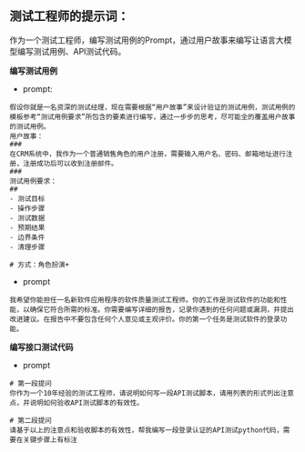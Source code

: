 
## 测试工程师的提示词：

作为一个测试工程师，编写测试用例的Prompt，通过用户故事来编写让语言大模型编写测试用例、API测试代码。

**编写测试用例**



- prompt:

```
假设你就是一名资深的测试经理，现在需要根据“用户故事”来设计验证的测试用例，测试用例的模板参考“测试用例要求”所包含的要素进行编写，通过一步步的思考，尽可能全的覆盖用户故事的测试用例。
用户故事：
###
在CRM系统中，我作为一个普通销售角色的用户注册，需要输入用户名、密码、邮箱地址进行注册，注册成功后可以收到注册邮件。
###
测试用例要求：
##
- 测试目标
- 操作步骤
- 测试数据
- 预期结果
- 边界条件
- 清理步骤

# 方式：角色扮演+

```

- prompt

```
我希望你能担任一名新软件应用程序的软件质量测试工程师。你的工作是测试软件的功能和性能，以确保它符合所需的标准。你需要编写详细的报告，记录你遇到的任何问题或漏洞，并提出改进建议。在报告中不要包含任何个人意见或主观评价。你的第一个任务是测试软件的登录功能。
```

**编写接口测试代码**

- prompt

```
# 第一段提问
你作为一个10年经验的测试工程师，请说明如何写一段API测试脚本，请用列表的形式列出注意点，并说明如何验收API测试脚本的有效性。

# 第二段提问
请基于以上的注意点和验收脚本的有效性，帮我编写一段登录认证的API测试python代码，需要在关键步骤上有标注
```